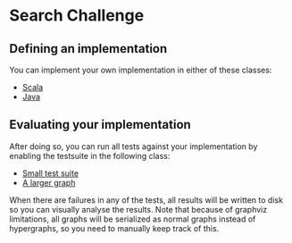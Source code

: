 # Search Challenge

## Defining an implementation
You can implement your own implementation in either of these classes:
* [Scala](src/main/scala/com/ing/sea/pdeng/graph/search/EfficientSearchStrategy.scala)
* [Java](src/main/java/com/ing/sea/pdeng/graph/search/EfficientSearchStrategy.java)

## Evaluating your implementation
After doing so, you can run all tests against your implementation by enabling the testsuite in the following class:
* [Small test suite](src/test/scala/com/ing/sea/pdeng/graph/search/TypeGraphSearchSpec.scala)
* [A larger graph](src/test/scala/com/ing/sea/pdeng/graph/search/TypeGraphSearchFilesSpec.scala)

When there are failures in any of the tests, all results will be written to disk so you can visually analyse the results. 
Note that because of graphviz limitations, all graphs will be serialized as normal graphs instead of hypergraphs, so you need to manually keep track of this. 
